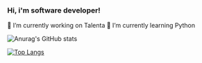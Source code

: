 ### Hi, i'm software developer!

🔭 I’m currently working on Talenta
🌱 I’m currently learning Python


![Anurag's GitHub stats](https://github-readme-stats.vercel.app/api?username=yarangodev&show_icons=true&theme=radical)

[![Top Langs](https://github-readme-stats.vercel.app/api/top-langs/?username=yarangodev&layout=compact)](https://github.com/yarangodev/yarangodev)





